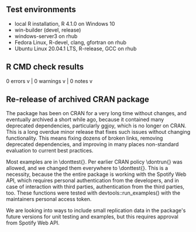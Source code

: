 ## Test environments
* local R installation, R 4.1.0 on Windows 10
* win-builder (devel, release)
* windows-server3 on rhub
* Fedora Linux, R-devel, clang, gfortran on rhub
* Ubuntu Linux 20.04.1 LTS, R-release, GCC on rhub

## R CMD check results

0 errors v | 0 warnings v | 0 notes v

## Re-release of archived CRAN package

The package has been on CRAN for a very long time without changes, and eventually archived a short while ago, because it contained many deprecated dependencies, particularly ggjoy, which is no longer on CRAN. This is a long overdue minor release that fixes such issues without changing functionality.  This means fixing dozens of broken links, removing deprecated dependencies, and improving in many places non-standard evaluation to current best practices. 

Most examples are in \donttest{}. Per earlier CRAN policy \dontrun{} was allowed, and we changed them everywhere to \donttest{}. This is a necessity, because the the entire package is working with the Spotify Web API, which requires personal authentication from the developers, and in case of interaction with third parties, authentication from the third parties, too. These functions were tested with devtools::run_examples() with the maintainers personal access token.

We are looking into ways to include small replication data in the package's future versions for unit testing and examples, but this requires approval from Spotify Web API.

